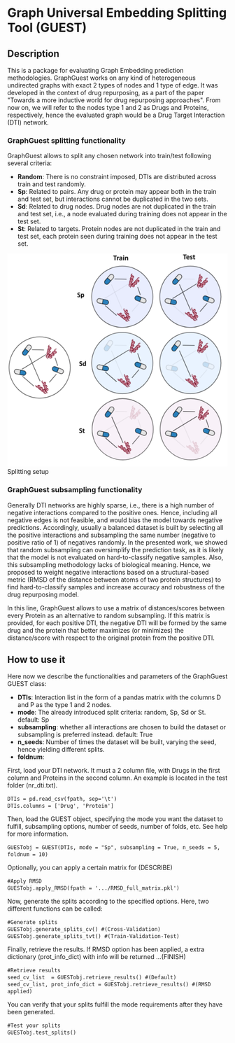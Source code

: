 # Graph Universal Embedding Splitting Tool (GUEST)

## Description

This is a package for evaluating Graph Embedding prediction methodologies. GraphGuest works on any kind of heterogeneous undirected graphs with exact 2 types of nodes and 1 type of edge. It was developed in the context of drug repurposing, as a part of the paper "Towards a more inductive world for drug repurposing approaches". From now on, we will refer to the nodes type 1 and 2 as Drugs and Proteins, respectively, hence the evaluated graph would be a Drug Target Interaction (DTI) network.

### GraphGuest splitting functionality

GraphGuest allows to split any chosen network into train/test following several criteria: 
- **Random**: There is no constraint imposed, DTIs are distributed across train and test randomly.
- **Sp**: Related to pairs. Any drug or protein may appear both in the train and test set, but interactions cannot be duplicated in the two sets.
- **Sd**: Related to drug nodes. Drug nodes are not duplicated in the train and test set, i.e., a node evaluated during training does not appear in the test set. 
- **St**: Related to targets. Protein nodes are not duplicated in the train and test set, each protein seen during training does not appear in the test set. 


![alt text](imgs/Splitting.PNG "Splitting")
Splitting setup


### GraphGuest subsampling functionality

Generally DTI networks are highly sparse, i.e., there is a high number of negative interactions compared to the positive ones. Hence, including all negative edges is not feasible, 
and would bias the model towards negative predictions. Accordingly, usually a balanced dataset is built by selecting all the positive interactions 
and subsampling the same number (negative to positive ratio of 1) of negatives randomly. In the presented work, we showed that random subsampling can oversimplify the 
prediction task, as it is likely that the model is not evaluated on hard-to-classify negative samples. Also, this subsampling methodology lacks of biological meaning.
Hence, we proposed to weight negative interactions based on a structural-based metric (RMSD of the distance between atoms of two protein structures) to find hard-to-classify
samples and increase accuracy and robustness of the drug repurposing model.

In this line, GraphGuest allows to use a matrix of distances/scores between every Protein as an alternative to random subsampling. If this matrix is provided, for each positive DTI,
the negative DTI will be formed by the same drug and the protein that better maximizes (or minimizes) the distance/score with respect to the original protein from the positive DTI.

## How to use it

Here now we describe the functionalities and parameters of the GraphGuest GUEST class:
- **DTIs**: Interaction list in the form of a pandas matrix with the columns D and P as the type 1 and 2 nodes.
- **mode**: The already introduced split criteria: random, Sp, Sd or St. default: Sp
- **subsampling**: whether all interactions are chosen to build the dataset or subsampling is preferred instead. default: True
- **n_seeds**: Number of times the dataset will be built, varying the seed, hence yielding different splits.
- **foldnum**: 

First, load your DTI network. It must a 2 column file, with
Drugs in the first column and Proteins in the second column. An example is located in the test folder (nr_dti.txt).

    DTIs = pd.read_csv(fpath, sep='\t') 
    DTIs.columns = ['Drug', 'Protein']

Then, load the GUEST object, specifying the mode
you want the dataset to fulfill, subsampling options, number of seeds, number of folds, etc. See help for more information.

    GUESTobj = GUEST(DTIs, mode = "Sp", subsampling = True, n_seeds = 5, foldnum = 10)

Optionally, you can apply a certain matrix for (DESCRIBE)

    #Apply RMSD
    GUESTobj.apply_RMSD(fpath = '.../RMSD_full_matrix.pkl')

Now, generate the splits according to the specified options. Here, two different functions can be called:

    #Generate splits 
    GUESTobj.generate_splits_cv() #(Cross-Validation)
    GUESTobj.generate_splits_tvt() #(Train-Validation-Test)

Finally, retrieve the results. If RMSD option has been applied, 
a extra dictionary (prot_info_dict) with info will be returned ...(FINISH)

    #Retrieve results
    seed_cv_list  = GUESTobj.retrieve_results() #(Default)
    seed_cv_list, prot_info_dict = GUESTobj.retrieve_results() #(RMSD applied)

You can verify that your splits fulfill the mode requirements after they have been generated.

    #Test your splits
    GUESTobj.test_splits()
    
